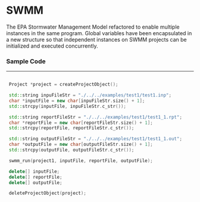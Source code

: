 # SWMM
The EPA Stormwater Management Model refactored to enable multiple instances in the same program. Global variables have been encapsulated in a new structure so that independent instances on SWMM projects can be initialized and executed concurrently.


### Sample Code
---------------------------------------
``` C++

 Project *project = createProjectObject();

 std::string inpuFileStr = "./../../examples/test1/test1.inp";
 char *inputFile = new char[inpuFileStr.size() + 1];
 std::strcpy(inputFile, inpuFileStr.c_str());

 std::string reportFileStr = "./../../examples/test1/test1_1.rpt";
 char *reportFile = new char[reportFileStr.size() + 1];
 std::strcpy(reportFile, reportFileStr.c_str());

 std::string outputFileStr = "./../../examples/test1/test1_1.out";
 char *outputFile = new char[outputFileStr.size() + 1];
 std::strcpy(outputFile, outputFileStr.c_str());

 swmm_run(project1, inputFile, reportFile, outputFile);

 delete[] inputFile;
 delete[] reportFile;
 delete[] outputFile;

 deleteProjectObject(project);

```